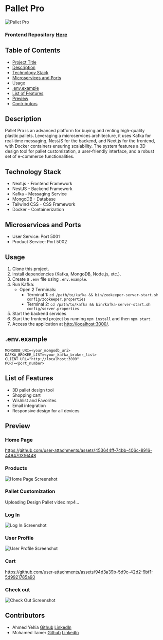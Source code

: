
# Pallet Pro

![Pallet Pro](https://github.com/user-attachments/assets/a1d9aedf-9ba2-437c-9124-4f87489bb6c9 "Homepage" )

### Frontend Repository [Here](https://github.com/AhmedHosny2/Pallet-pro-frontend)

## Table of Contents
- [Project Title](#pallet-pro)
- [Description](#description)
- [Technology Stack](#technology-stack)
- [Microservices and Ports](#microservices-and-ports)
- [Usage](#usage)
- [.env.example](#envexample)
- [List of Features](#list-of-features)
- [Preview](#preview)
- [Contributors](#contributors)

## Description
Pallet Pro is an advanced platform for buying and renting high-quality plastic pallets. Leveraging a microservices architecture, it uses Kafka for real-time messaging, NestJS for the backend, and Next.js for the frontend, with Docker containers ensuring scalability. The system features a 3D design tool for pallet customization, a user-friendly interface, and a robust set of e-commerce functionalities.

## Technology Stack
- Next.js - Frontend Framework
- NestJS - Backend Framework
- Kafka - Messaging Service
- MongoDB - Database
- Tailwind CSS - CSS Framework
- Docker - Containerization

## Microservices and Ports
- User Service: Port 5001
- Product Service: Port 5002

## Usage
1. Clone this project.
2. Install dependencies (Kafka, MongoDB, Node.js, etc.).
3. Create a `.env` file using `.env.example`.
4. Run Kafka:
   - Open 2 Terminals:
     - Terminal 1: `cd /path/to/kafka && bin/zookeeper-server-start.sh config/zookeeper.properties`
     - Terminal 2: `cd /path/to/kafka && bin/kafka-server-start.sh config/server.properties`
5. Start the backend services.
6. Start the frontend project by running `npm install` and then `npm start`.
7. Access the application at [http://localhost:3000/](http://localhost:3000/).

## .env.example
```
MONGODB_URI=<your_mongodb_uri>
KAFKA_BROKER_LIST=<your_kafka_broker_list>
CLIENT_URL="http://localhost:3000"
PORT=<port_number>
```

## List of Features
- 3D pallet design tool
- Shopping cart
- Wishlist and Favorites
- Email integration
- Responsive design for all devices

## Preview
### Home Page 


https://github.com/user-attachments/assets/453644ff-74bb-406c-8916-4494703f6448


### Products
![Home Page Screenshot](https://github.com/user-attachments/assets/298ad7a8-cdad-425f-b511-91156d119912 "Home Page")

### Pallet Customization


Uploading Design Pallet video.mp4…


### Log In
![Log In Screenshot](https://github.com/user-attachments/assets/6aac8d82-5d46-469f-8b70-0b07484e031a "Log In")

### User Profile
![User Profile Screenshot](https://github.com/user-attachments/assets/611b6c77-7475-41a3-ab1d-b324c807ad8f "User Profile")

### Cart



https://github.com/user-attachments/assets/94d3a39b-5d9c-42d2-9bf1-5d9921785a90


### Check out
![Check Out Screenshot](https://github.com/user-attachments/assets/2e13ca57-b831-4d45-9b12-2bc6105f3e37 "Check Out")

## Contributors
- Ahmed Yehia [Github](https://github.com/AhmedHosny2) [LinkedIn](https://www.linkedin.com/in/ahmed-yehia-155629206/)
- Mohamed Tamer [Github](https://github.com/MooTamer) [LinkedIn](https://www.linkedin.com/in/mohamed-tamer-020a5221a/)
